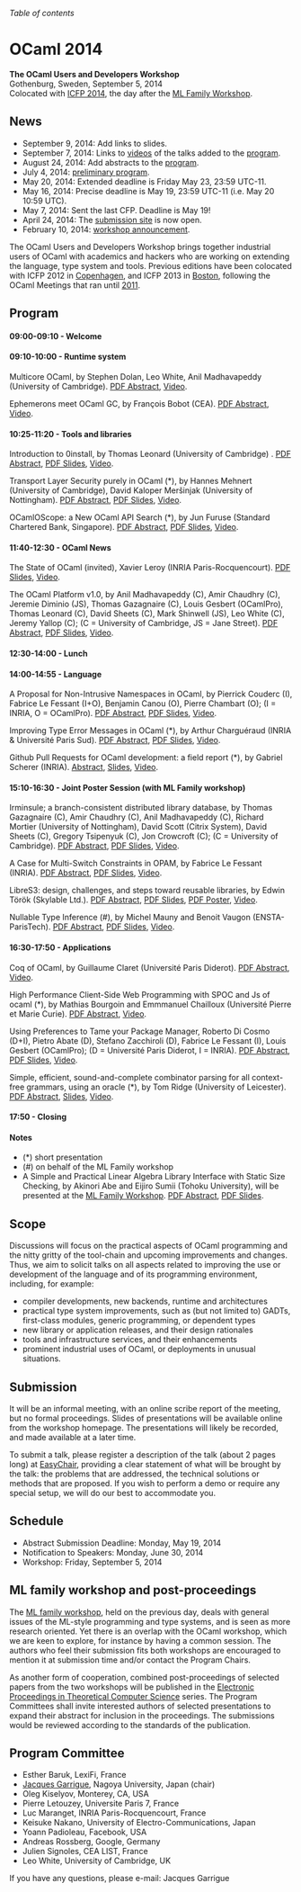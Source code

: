 <!-- ((! set title 2014 !)) -->

*Table of contents*

OCaml 2014
==========

**The OCaml Users and Developers Workshop**  
Gothenburg, Sweden, September 5, 2014  
Colocated with [ICFP 2014](http://icfpconference.org/icfp2014/),
the day after the [ML Family Workshop](http://okmij.org/ftp/ML/ML14.html).

News
----

-   September 9, 2014: Add links to slides.
-   September 7, 2014: Links to
    [videos](https://www.youtube.com/channel/UCP9g4dLR7xt6KzCYntNqYcw/videos)
    of the talks added to the [program](#Program).
-   August 24, 2014: Add abstracts to the [program](#Program).
-   July 4, 2014: [preliminary program](program.html).
-   May 20, 2014: Extended deadline is Friday May 23, 23:59 UTC-11.
-   May 16, 2014: Precise deadline is May 19, 23:59 UTC-11 (i.e. May 20 10:59 UTC).
-   May 7, 2014: Sent the last CFP. Deadline is May 19!
-   April 24, 2014: The [submission
    site](https://www.easychair.org/conferences/?conf=ocaml2014) is
    now open.
-   February 10, 2014: [workshop announcement](cfp.html). 

The OCaml Users and Developers Workshop brings together industrial users of
OCaml with academics and hackers who are working on extending the language,
type system and tools.
Previous editions have been colocated with ICFP 2012 in
[Copenhagen](http://oud.ocaml.org/2012/), and ICFP 2013 in
[Boston](../2013), following the OCaml Meetings that ran until [2011](../2011).

Program
-------

#### 09:00-09:10 - Welcome

#### 09:10-10:00 - Runtime system
Multicore OCaml, by Stephen Dolan, Leo White, Anil Madhavapeddy
(University of Cambridge).
[PDF Abstract](ocaml2014_1.pdf),
[Video](https://www.youtube.com/watch?v=FzmQTC_X5R4&list=UUP9g4dLR7xt6KzCYntNqYcw).

Ephemerons meet OCaml GC, by François Bobot (CEA).
[PDF Abstract](ocaml2014_2.pdf),
[Video](https://www.youtube.com/watch?v=2fzjoxLMOXA&list=UUP9g4dLR7xt6KzCYntNqYcw).

<!-- #### 10:00-10:25 - Coffee break -->

#### 10:25-11:20 - Tools and libraries
Introduction to 0install, by Thomas Leonard (University of Cambridge) .
[PDF Abstract](ocaml2014_3.pdf),
[PDF Slides](0install-slides.pdf),
[Video](https://www.youtube.com/watch?v=dYRT6z0NGII&list=UUP9g4dLR7xt6KzCYntNqYcw).

Transport Layer Security purely in OCaml (*),
by Hannes Mehnert (University of Cambridge),
David Kaloper Meršinjak (University of Nottingham).
[PDF Abstract](ocaml2014_4.pdf),
[PDF Slides](ocaml-tls-slides.pdf),
[Video](https://www.youtube.com/watch?v=hJk2lQXbkNk&list=UUP9g4dLR7xt6KzCYntNqYcw).

OCamlOScope: a New OCaml API Search (*), by Jun Furuse (Standard
Chartered Bank, Singapore).
[PDF Abstract](ocaml2014_5.pdf),
[PDF Slides](ocamloscope-slides.pdf),
[Video](https://www.youtube.com/watch?v=zRwXIGs42iY&list=UUP9g4dLR7xt6KzCYntNqYcw).

<!-- #### 11:20-11:40 - Break -->

#### 11:40-12:30 - OCaml News

The State of OCaml (invited), Xavier Leroy
(INRIA Paris-Rocquencourt).
[PDF Slides](OCaml2014-Leroy-slides.pdf),
[Video](https://www.youtube.com/watch?v=DMzZy1bqj6Q&list=UUP9g4dLR7xt6KzCYntNqYcw).

The OCaml Platform v1.0, by Anil Madhavapeddy (C), Amir Chaudhry (C),
Jeremie Diminio (JS), Thomas Gazagnaire (C), Louis Gesbert (OCamlPro),
Thomas Leonard (C),  David Sheets (C), Mark Shinwell (JS), Leo White
(C), Jeremy Yallop (C); (C = University of Cambridge, JS = Jane Street).
[PDF Abstract](ocaml2014_7.pdf),
[PDF Slides](ocl-platform-2014-slides.pdf),
[Video](https://www.youtube.com/watch?v=jxhtpQ5nJHg&list=UUP9g4dLR7xt6KzCYntNqYcw).

#### 12:30-14:00 - Lunch

#### 14:00-14:55 - Language

A Proposal for Non-Intrusive Namespaces in OCaml, 
by Pierrick Couderc (I), Fabrice Le Fessant (I+O), Benjamin Canou
(O), Pierre Chambart (O); (I = INRIA, O = OCamlPro).
[PDF Abstract](ocaml2014_8.pdf),
[PDF Slides](ocaml2014-talk-namespaces.pdf),
[Video](https://www.youtube.com/watch?v=ltkBqVMVQeo&list=UUP9g4dLR7xt6KzCYntNqYcw).

Improving Type Error Messages in OCaml (*), by Arthur Charguéraud (INRIA &
Université Paris Sud).
[PDF Abstract](ocaml2014_9.pdf),
[PDF Slides](chargueraud-slides.pdf),
[Video](https://www.youtube.com/watch?v=V_ipQZeBueg&list=UUP9g4dLR7xt6KzCYntNqYcw).

Github Pull Requests for OCaml development: a field report (*),
by Gabriel Scherer (INRIA).
[Abstract](ocaml2014_10.html),
[Slides](scherer/slides-scherer-ocaml-2014.html),
[Video](https://www.youtube.com/watch?v=PGgAsnxlt4U&list=UUP9g4dLR7xt6KzCYntNqYcw).

<!-- #### 14:55-15:10 - Break -->

#### 15:10-16:30 - Joint Poster Session (with ML Family workshop)

Irminsule; a branch-consistent distributed library database,
by Thomas Gazagnaire (C), Amir Chaudhry (C), Anil Madhavapeddy (C), Richard
Mortier (University of Nottingham), David Scott (Citrix System), David
Sheets (C), Gregory Tsipenyuk (C), Jon Crowcroft (C); (C = University
of Cambridge).
[PDF Abstract](ocaml2014_11.pdf),
[PDF Slides](irmin-slides.pdf),
[Video](https://www.youtube.com/watch?v=_RzF1mAHUAA&list=UUP9g4dLR7xt6KzCYntNqYcw).

A Case for Multi-Switch Constraints in OPAM,
by Fabrice Le Fessant (INRIA).
[PDF Abstract](ocaml2014_12.pdf),
[PDF Slides](lefessant-slides.pdf),
[Video](https://www.youtube.com/watch?v=uMCnThFtDA4&list=UUP9g4dLR7xt6KzCYntNqYcw).

LibreS3: design, challenges, and steps toward reusable libraries,
by Edwin Török (Skylable Ltd.).
[PDF Abstract](ocaml2014_13.pdf),
[PDF Slides](ocaml2014_13_slides.pdf),
[PDF Poster](ocaml2014_13_poster.pdf),
[Video](https://www.youtube.com/watch?v=vedtdREomTw&list=UUP9g4dLR7xt6KzCYntNqYcw).

Nullable Type Inference (#),
by Michel Mauny and Benoit Vaugon (ENSTA-ParisTech).
[PDF Abstract](ocaml2014_14.pdf),
[PDF Slides](nullable-slides.pdf),
[Video](https://www.youtube.com/watch?v=0xOQTv88v5o&list=UUP9g4dLR7xt6KzCYntNqYcw).

#### 16:30-17:50 - Applications

Coq of OCaml,
by Guillaume Claret (Université Paris Diderot).
[PDF Abstract](ocaml2014_15.pdf),
[Video](https://www.youtube.com/watch?v=2t9-ZtYTu1Q&list=UUP9g4dLR7xt6KzCYntNqYcw).

High Performance Client-Side Web Programming with SPOC and Js of
ocaml (*),
by Mathias Bourgoin and Emmmanuel Chailloux (Université Pierre et
Marie Curie).
[PDF Abstract](ocaml2014_16.pdf),
[Video](https://www.youtube.com/watch?v=xRw2m5V1avI&list=UUP9g4dLR7xt6KzCYntNqYcw).

Using Preferences to Tame your Package Manager,
Roberto Di Cosmo (D+I), Pietro Abate (D), Stefano Zacchiroli (D),
Fabrice Le Fessant (I), Louis Gesbert (OCamlPro); (D = Université Paris
Diderot, I = INRIA).
[PDF Abstract](ocaml2014_17.pdf),
[PDF Slides](preferences-2014-09-05-slides.pdf),
[Video](https://www.youtube.com/watch?v=E-gtFnbHcv0&list=UUP9g4dLR7xt6KzCYntNqYcw).

Simple, efficient, sound-and-complete combinator parsing for all
context-free grammars, using an oracle (*),
by Tom Ridge (University of Leicester).
[PDF Abstract](ocaml2014_18.pdf),
[Slides](tom-ridge-slides.html),
[Video](https://www.youtube.com/watch?v=qEqB755feLY&list=UUP9g4dLR7xt6KzCYntNqYcw).

#### 17:50 - Closing

#### Notes
- (*) short presentation
- (#) on behalf of the ML Family workshop
- A Simple and Practical Linear Algebra Library Interface with Static
Size Checking, by Akinori Abe and Eijiro Sumii (Tohoku University), will be
presented at the [ML Family Workshop](http://okmij.org/ftp/ML/ML14.html).
[PDF Abstract](ocaml2014_19.pdf),
[PDF Slides](abe-sumii-slides.pdf).

Scope
-----

Discussions will focus on the practical aspects of OCaml programming and
the nitty gritty of the tool-chain and upcoming improvements and changes.
Thus, we aim to solicit talks on all aspects related to improving the use
or development of the language and of its programming environment,
including, for example:

- compiler developments, new backends, runtime and architectures
- practical type system improvements, such as (but not limited to) 
 GADTs, first-class modules, generic programming, or dependent types
- new library or application releases, and their design rationales
- tools and infrastructure services, and their enhancements
- prominent industrial uses of OCaml, or deployments in unusual
 situations.

Submission
----------

It will be an informal meeting, with an online scribe report of the
meeting, but no formal proceedings. Slides of presentations will be
available online from the workshop homepage. The presentations will
likely be recorded, and made available at a later time.

To submit a talk, please register a description of the talk (about 2 pages
long) at
[EasyChair](https://www.easychair.org/conferences/?conf=ocaml2014),
providing a clear statement of what will be brought by the talk: the
problems that are addressed, the technical solutions or methods that
are proposed. If you wish to perform a demo or require any special
setup, we will do our best to accommodate you.

Schedule
--------

- Abstract Submission Deadline: Monday, May 19, 2014
- Notification to Speakers: Monday, June 30, 2014
- Workshop: Friday, September 5, 2014

ML family workshop and post-proceedings
---------------------------------------

The [ML family workshop](http://okmij.org/ftp/ML/ML14.html), held on
the previous day, deals with general issues
of the ML-style programming and type systems, and is seen as more research
oriented. Yet there is an overlap with the OCaml workshop, which we are
keen to explore, for instance by having a common session.  The authors who
feel their submission fits both workshops are encouraged to mention it at
submission time and/or contact the Program Chairs.

As another form of cooperation, combined post-proceedings of selected
papers from the two workshops will be published in the [Electronic
Proceedings in Theoretical Computer Science](http://www.eptcs.org) series. The Program
Committees shall invite interested authors of selected presentations to
expand their abstract for inclusion in the proceedings. The submissions
would be reviewed according to the standards of the publication.

Program Committee
-----------------

- Esther Baruk, LexiFi, France
- [Jacques Garrigue](http://www.math.nagoya-u.ac.jp/~garrigue/),
  Nagoya University, Japan (chair)
- Oleg Kiselyov, Monterey, CA, USA
- Pierre Letouzey, Universite Paris 7, France
- Luc Maranget, INRIA Paris-Rocquencourt, France
- Keisuke Nakano, University of Electro-Communications, Japan
- Yoann Padioleau, Facebook, USA
- Andreas Rossberg, Google, Germany
- Julien Signoles, CEA LIST, France
- Leo White, University of Cambridge, UK

If you have any questions, please e-mail:
Jacques Garrigue <ocaml2014 AT easychair DOT org>
